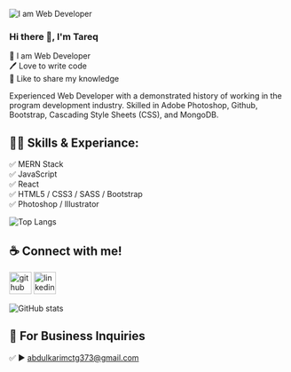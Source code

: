 ![I am Web Developer](https://th.bing.com/th/id/R.f6ac912540c8bf5a5ff73561f5b0700e?rik=cDf5nHIcWL0I3A&pid=ImgRaw&r=0)

### Hi there 👋, I'm Tareq
<p>
👑 I am Web Developer <br> 
🖊️ Love to write code <br> 
🎤 Like to share my knowledge </p> 

Experienced Web Developer with a demonstrated history of working in the program development industry. Skilled in Adobe Photoshop, Github, Bootstrap, Cascading Style Sheets (CSS), and MongoDB.

## 👨‍💻 Skills & Experiance: 
✅ MERN Stack <br> 
✅ JavaScript <br>
✅ React <br>
✅ HTML5 / CSS3 / SASS / Bootstrap <br>
✅ Photoshop / Illustrator <br>

![Top Langs](https://github-readme-stats.vercel.app/api/top-langs/?username=tareq179&layout=compact)

## ☕ Connect with me!
[<img src='https://camo.githubusercontent.com/bd2bd127c104ba5c98bb12c70801b075aee1f040009089510f69554300e7ff41/68747470733a2f2f696d672e736869656c64732e696f2f62616467652f4769742d4630353033323f7374796c653d666f722d7468652d6261646765266c6f676f3d676974266c6f676f436f6c6f723d7768697465' alt='github' height='40'>](https://github.com/tareq179)  [<img src='https://camo.githubusercontent.com/a80d00f23720d0bc9f55481cfcd77ab79e141606829cf16ec43f8cacc7741e46/68747470733a2f2f696d672e736869656c64732e696f2f62616467652f4c696e6b6564496e2d3030373742353f7374796c653d666f722d7468652d6261646765266c6f676f3d6c696e6b6564696e266c6f676f436f6c6f723d7768697465' alt='linkedin' height='40'>](https://www.linkedin.com/in/tareq179/)  


![GitHub stats](https://github-readme-stats.vercel.app/api?username=tareq179&show_icons=true) 

## 📧 For Business Inquiries 
✅  ► abdulkarimctg373@gmail.com
